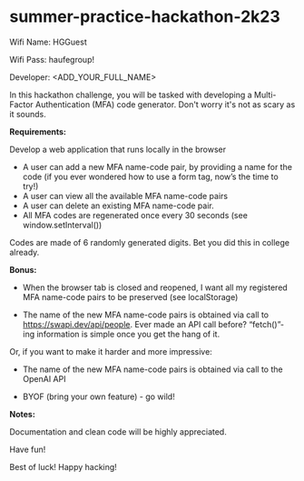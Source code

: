 # summer-practice-hackathon-2k23

Wifi Name: HGGuest

Wifi Pass: haufegroup!

Developer: <ADD_YOUR_FULL_NAME>

In this hackathon challenge, you will be tasked with developing a Multi-Factor Authentication (MFA) code generator. Don't worry it's not as scary as it sounds.

**Requirements:**

Develop a web application that runs locally in the browser

* A user can add a new MFA name-code pair, by providing a name for the code (if you ever wondered how to use a form tag, now’s the time to try!)
* A user can view all the available MFA name-code pairs
* A user can delete an existing MFA name-code pair.
* All MFA codes are regenerated once every 30 seconds (see window.setInterval())

Codes are made of 6 randomly generated digits. Bet you did this in college already.

**Bonus:**

* When the browser tab is closed and reopened, I want all my registered MFA name-code pairs to be preserved (see localStorage)

* The name of the new MFA name-code pairs is obtained via call to https://swapi.dev/api/people. Ever made an API call before? “fetch()”-ing information is simple once you get the hang of it.

Or, if you want to make it harder and more impressive:

* The name of the new MFA name-code pairs is obtained via call to the OpenAI API

* BYOF (bring your own feature) - go wild!

**Notes:**

Documentation and clean code will be highly appreciated.

Have fun!

Best of luck! Happy hacking!
